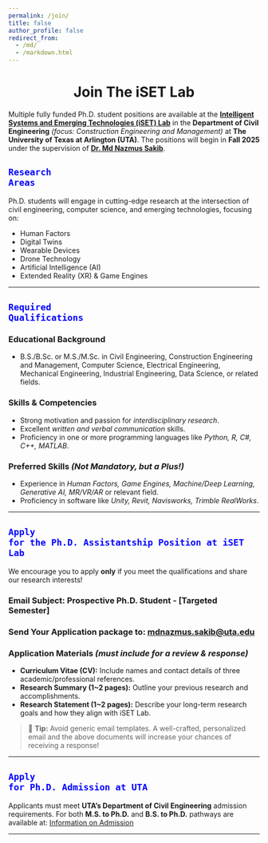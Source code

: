 ```yaml
---
permalink: /join/
title: false
author_profile: false
redirect_from: 
  - /md/
  - /markdown.html
---
```

<div align="center">
  <h1><strong>Join The iSET Lab</strong></h1>
</div>

Multiple fully funded Ph.D. student positions are available at the **[Intelligent Systems and Emerging Technologies (iSET) Lab](https://iset-lab.github.io)** in the **Department of Civil Engineering** *(focus: Construction Engineering and Management)* at **The University of Texas at Arlington (UTA)**. The positions will begin in **Fall 2025** under the supervision of **[Dr. Md Nazmus Sakib](https://www.uta.edu/academics/faculty/profile?user=mdnazmus.sakib)**.

## <code style="color : blue">Research Areas</code>
Ph.D. students will engage in cutting-edge research at the intersection of civil engineering, computer science, and emerging technologies, focusing on:  
- Human Factors
- Digital Twins
- Wearable Devices
- Drone Technology
- Artificial Intelligence (AI)  
- Extended Reality (XR) & Game Engines 

---

## <code style="color : blue">Required Qualifications</code>
### Educational Background
- B.S./B.Sc. or M.S./M.Sc. in Civil Engineering, Construction Engineering and Management, Computer Science, Electrical Engineering, Mechanical Engineering, Industrial Engineering, Data Science, or related fields.  

### Skills & Competencies
- Strong motivation and passion for *interdisciplinary research*.  
- Excellent *written and verbal communication* skills.  
- Proficiency in one or more programming languages like *Python, R, C#, C++, MATLAB*.  

### Preferred Skills *(Not Mandatory, but a Plus!)*  
- Experience in *Human Factors, Game Engines, Machine/Deep Learning, Generative AI, MR/VR/AR* or relevant field.  
- Proficiency in software like *Unity, Revit, Navisworks, Trimble RealWorks*.  

---

## <code style="color : blue">Apply for the Ph.D. Assistantship Position at iSET Lab</code>
We encourage you to apply **only** if you meet the qualifications and share our research interests!  
### Email Subject: Prospective Ph.D. Student - [Targeted Semester]
### Send Your Application package to: [mdnazmus.sakib@uta.edu](mailto:mdnazmus.sakib@uta.edu)
### Application Materials *(must include for a review & response)*  
- **Curriculum Vitae (CV):** Include names and contact details of three academic/professional references.  
- **Research Summary (1~2 pages):** Outline your previous research and accomplishments.  
- **Research Statement (1~2 pages):** Describe your long-term research goals and how they align with iSET Lab.  

> 📝 **Tip:** Avoid generic email templates. A well-crafted, personalized email and the above documents will increase your chances of receiving a response!  

---

## <code style="color : blue">Apply for Ph.D. Admission at UTA</code>
Applicants must meet **UTA’s Department of Civil Engineering** admission requirements. For both **M.S. to Ph.D.** and **B.S. to Ph.D.** pathways are available at: [Information on Admission](https://catalog.uta.edu/engineering/civil/graduate/#doctoraltext)  

---

